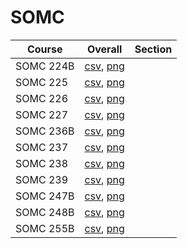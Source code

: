 # SOMC

| Course | Overall | Section |
| ------ | ------- | ------- |
| SOMC 224B | [csv](https://github.com/UCSD-Historical-Enrollment-Data/2024Winter/blob/main/overall/SOMC%20224B.csv), [png](https://raw.githubusercontent.com/UCSD-Historical-Enrollment-Data/2024Winter/main/plot_overall/SOMC%20224B.png) |  |
| SOMC 225 | [csv](https://github.com/UCSD-Historical-Enrollment-Data/2024Winter/blob/main/overall/SOMC%20225.csv), [png](https://raw.githubusercontent.com/UCSD-Historical-Enrollment-Data/2024Winter/main/plot_overall/SOMC%20225.png) |  |
| SOMC 226 | [csv](https://github.com/UCSD-Historical-Enrollment-Data/2024Winter/blob/main/overall/SOMC%20226.csv), [png](https://raw.githubusercontent.com/UCSD-Historical-Enrollment-Data/2024Winter/main/plot_overall/SOMC%20226.png) |  |
| SOMC 227 | [csv](https://github.com/UCSD-Historical-Enrollment-Data/2024Winter/blob/main/overall/SOMC%20227.csv), [png](https://raw.githubusercontent.com/UCSD-Historical-Enrollment-Data/2024Winter/main/plot_overall/SOMC%20227.png) |  |
| SOMC 236B | [csv](https://github.com/UCSD-Historical-Enrollment-Data/2024Winter/blob/main/overall/SOMC%20236B.csv), [png](https://raw.githubusercontent.com/UCSD-Historical-Enrollment-Data/2024Winter/main/plot_overall/SOMC%20236B.png) |  |
| SOMC 237 | [csv](https://github.com/UCSD-Historical-Enrollment-Data/2024Winter/blob/main/overall/SOMC%20237.csv), [png](https://raw.githubusercontent.com/UCSD-Historical-Enrollment-Data/2024Winter/main/plot_overall/SOMC%20237.png) |  |
| SOMC 238 | [csv](https://github.com/UCSD-Historical-Enrollment-Data/2024Winter/blob/main/overall/SOMC%20238.csv), [png](https://raw.githubusercontent.com/UCSD-Historical-Enrollment-Data/2024Winter/main/plot_overall/SOMC%20238.png) |  |
| SOMC 239 | [csv](https://github.com/UCSD-Historical-Enrollment-Data/2024Winter/blob/main/overall/SOMC%20239.csv), [png](https://raw.githubusercontent.com/UCSD-Historical-Enrollment-Data/2024Winter/main/plot_overall/SOMC%20239.png) |  |
| SOMC 247B | [csv](https://github.com/UCSD-Historical-Enrollment-Data/2024Winter/blob/main/overall/SOMC%20247B.csv), [png](https://raw.githubusercontent.com/UCSD-Historical-Enrollment-Data/2024Winter/main/plot_overall/SOMC%20247B.png) |  |
| SOMC 248B | [csv](https://github.com/UCSD-Historical-Enrollment-Data/2024Winter/blob/main/overall/SOMC%20248B.csv), [png](https://raw.githubusercontent.com/UCSD-Historical-Enrollment-Data/2024Winter/main/plot_overall/SOMC%20248B.png) |  |
| SOMC 255B | [csv](https://github.com/UCSD-Historical-Enrollment-Data/2024Winter/blob/main/overall/SOMC%20255B.csv), [png](https://raw.githubusercontent.com/UCSD-Historical-Enrollment-Data/2024Winter/main/plot_overall/SOMC%20255B.png) |  |
